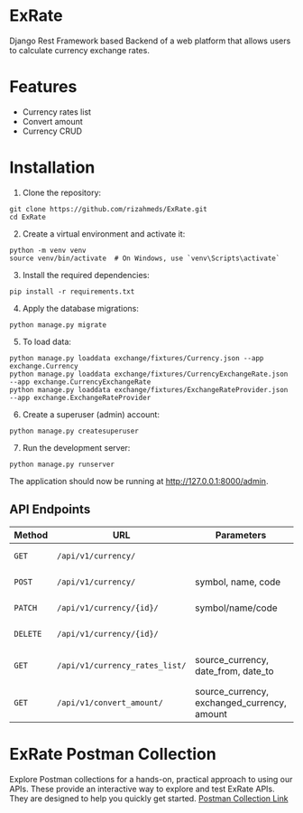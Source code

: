# ExRate
Django Rest Framework based Backend of a web platform that allows users to calculate currency exchange rates.

# Features

- Currency rates list
- Convert amount
- Currency CRUD

# Installation

1. Clone the repository:
```
git clone https://github.com/rizahmeds/ExRate.git
cd ExRate
```
2. Create a virtual environment and activate it:
```
python -m venv venv
source venv/bin/activate  # On Windows, use `venv\Scripts\activate`
```
3. Install the required dependencies:
```
pip install -r requirements.txt
```
4. Apply the database migrations:
```
python manage.py migrate
```
5. To load data:
```
python manage.py loaddata exchange/fixtures/Currency.json --app exchange.Currency
python manage.py loaddata exchange/fixtures/CurrencyExchangeRate.json --app exchange.CurrencyExchangeRate
python manage.py loaddata exchange/fixtures/ExchangeRateProvider.json --app exchange.ExchangeRateProvider

```
6. Create a superuser (admin) account:
```
python manage.py createsuperuser
```
7. Run the development server:
```
python manage.py runserver
```

The application should now be running at http://127.0.0.1:8000/admin.

## API Endpoints

| Method   | URL                            | Parameters           | Description                              |
| -------- | ------------------------------ | -------------------- | ---------------------------------------- |
| `GET`    | `/api/v1/currency/`            |                      | Retrieve Currencies. |
| `POST`   | `/api/v1/currency/`            | symbol, name, code   | Create Currency. |
| `PATCH`  | `/api/v1/currency/{id}/`       | symbol/name/code     | Update Currency. |
| `DELETE` | `/api/v1/currency/{id}/`       |                      | Delete Currency. |
| `GET`    | `/api/v1/currency_rates_list/` | source_currency, date_from, date_to | List of currency rates. |
| `GET`    | `/api/v1/convert_amount/`      | source_currency, exchanged_currency, amount | Calculates amount |



# ExRate Postman Collection
Explore Postman collections for a hands-on, practical approach to using our APIs. These provide an interactive way to explore and test ExRate APIs. They are designed to help you quickly get started.
[Postman Collection Link](ExRateAPI.postman_collection.json)
